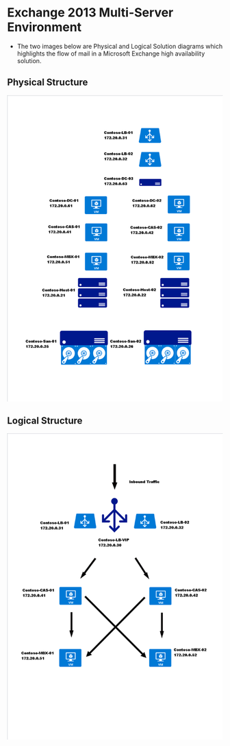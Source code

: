 # Exchange 2013 Multi-Server Environment

* The two images below are Physical and Logical Solution diagrams which highlights the flow of mail in a Microsoft Exchange high availability solution. 



## Physical Structure

![Exchange Physical Structure](Files/architecture/Physical.png)


## Logical Structure

![Exchange Logical Structure](Files/architecture/Logical.png)
